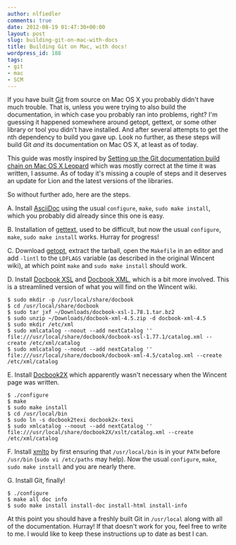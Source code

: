 ```yaml
---
author: nlfiedler
comments: true
date: 2012-08-19 01:47:30+00:00
layout: post
slug: building-git-on-mac-with-docs
title: Building Git on Mac, with docs!
wordpress_id: 188
tags:
- git
- mac
- SCM
---
```


If you have built [Git](http://git-scm.org/) from source on Mac OS X you probably didn't have much trouble. That is, unless you were trying to also build the documentation, in which case you probably ran into problems, right? I'm guessing it happened somewhere around getopt, gettext, or some other library or tool you didn't have installed. And after several attempts to get the nth dependency to build you gave up. Look no further, as these steps will build Git _and_ its documentation on Mac OS X, at least as of today.

This guide was mostly inspired by [Setting up the Git documentation build chain on Mac OS X Leopard](https://wincent.com/wiki/Setting_up_the_Git_documentation_build_chain_on_Mac_OS_X_Leopard) which was mostly correct at the time it was written, I assume. As of today it's missing a couple of steps and it deserves an update for Lion and the latest versions of the libraries.

So without further ado, here are the steps.

A. Install [AsciiDoc](http://sourceforge.net/projects/asciidoc/files/asciidoc/) using the usual `configure`, `make`, `sudo make install`, which you probably did already since this one is easy.

B. Installation of [gettext](http://mirrors.kernel.org/gnu/gettext/), used to be difficult, but now the usual `configure`, `make`, `sudo make install` works. Hurray for progress!

C. Download [getopt](http://software.frodo.looijaard.name/getopt/download.php), extract the tarball, open the `Makefile` in an editor and add `-lintl` to the `LDFLAGS` variable (as described in the original Wincent wiki), at which point `make` and `sudo make install` should work.

D. Install [Docbook XSL](http://sourceforge.net/projects/docbook/files/docbook-xsl/) and [Docbook XML](http://www.oasis-open.org/docbook/xml/4.5/), which is a bit more involved. This is a streamlined version of what you will find on the Wincent wiki.

```
$ sudo mkdir -p /usr/local/share/docbook
$ cd /usr/local/share/docbook
$ sudo tar jxf ~/Downloads/docbook-xsl-1.78.1.tar.bz2
$ sudo unzip ~/Downloads/docbook-xml-4.5.zip -d docbook-xml-4.5
$ sudo mkdir /etc/xml
$ sudo xmlcatalog --noout --add nextCatalog '' file:///usr/local/share/docbook/docbook-xsl-1.77.1/catalog.xml --create /etc/xml/catalog
$ sudo xmlcatalog --noout --add nextCatalog '' file:///usr/local/share/docbook/docbook-xml-4.5/catalog.xml --create /etc/xml/catalog
```

E. Install [Docbook2X](http://sourceforge.net/projects/docbook2x/files/docbook2x/) which apparently wasn't necessary when the Wincent page was written.

```
$ ./configure
$ make
$ sudo make install
$ cd /usr/local/bin
$ sudo ln -s docbook2texi docbook2x-texi
$ sudo xmlcatalog --noout --add nextCatalog '' file:///usr/local/share/docbook2X/xslt/catalog.xml --create /etc/xml/catalog
```

F. Install [xmlto](https://fedorahosted.org/releases/x/m/xmlto/) by first ensuring that `/usr/local/bin` is in your `PATH` before `/usr/bin` (`sudo vi /etc/paths` may help). Now the usual `configure`, `make`, `sudo make install` and you are nearly there.

G. Install Git, finally!

```
$ ./configure
$ make all doc info
$ sudo make install install-doc install-html install-info
```

At this point you should have a freshly built Git in `/usr/local` along with all of the documentation. Hurray! If that doesn't work for you, feel free to write to me. I would like to keep these instructions up to date as best I can.

